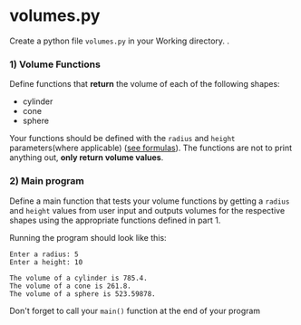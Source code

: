 # volumes.py

Create a python file `volumes.py` in your Working directory. 
.
### 1) Volume Functions
Define functions that **return** the volume of each of the following shapes:

* cylinder
* cone
* sphere

Your functions should be defined with the `radius` and `height` parameters(where applicable) ([see formulas](http://www.math.com/tables/geometry/volumes.htm)).  The functions are not to print anything out, **only return volume values**.


### 2) Main program
Define a main function that tests your volume functions by getting a `radius` and `height` values from user input and outputs volumes for the respective shapes using the appropriate functions defined in part 1.

Running the program should look like this:

```text
Enter a radius: 5
Enter a height: 10

The volume of a cylinder is 785.4.
The volume of a cone is 261.8.
The volume of a sphere is 523.59878.
```

Don't forget to call your `main()` function at the end of your program





